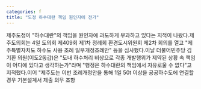 ```yaml
---
categories: f
title: "도정 하수대란 책임 원인자에 전가"
---
```

제주도정이 "하수대란"의 책임을 원인자에 과도하게 부과하고 있다는 지적이 나왔다.제주도의회는 4일 도의회 제409회 제1차 정례회 환경도시위원회 제2차 회의를 열고 "제주특별자치도 하수도 사용 조례 일부개정조례안" 등을 심사했다.이날 더불어민주당 김기환 의원(이도2동갑)은 "도내 하수처리 비상으로 각종 개발행위가 제약된 상황 속 책임이 어디에 있다고 생각하는가"라며 "행정은 하수대란의 책임에서 자유로울 수 없다"고 지적했다.이어 "제주도는 이번 조례개정안을 통해 1일 50t 이상을 공공하수도에 연결할 경우 기본설계서 제출 의무 조항